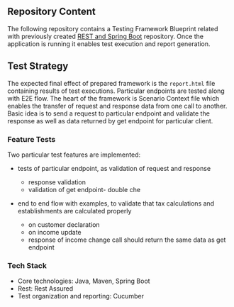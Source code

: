## Repository Content

The following repository contains a Testing Framework Blueprint related with previously created [REST and Spring
Boot](https://github.com/mwstyczynski/REST-and-Spring-Boot) repository. Once the application is running it enables test
execution and report generation.

## Test Strategy

The expected final effect of prepared framework is the `report.html` file containing results of test executions.
Particular endpoints are tested along with E2E flow. The heart of the framework is Scenario Context file which enables
the transfer of request and response data from one call to another. Basic idea is to send a request to particular
endpoint and validate the response as well as data returned by get endpoint for particular client.

### Feature Tests

Two particular test features are implemented:

- tests of particular endpoint, as validation of request and response
    - response validation
    - validation of get endpoint- double che
- end to end flow with examples, to validate that tax calculations and establishments are calculated properly
    - on customer declaration
    - on income update

    + response of income change call should return the same data as get endpoint

### Tech Stack

* Core technologies: Java, Maven, Spring Boot
* Rest:   Rest Assured
* Test organization and reporting: Cucumber

